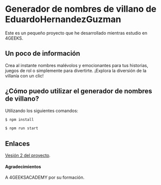 # Generador de nombres de villano de EduardoHernandezGuzman
Este es un pequeño proyecto que he desarrollado mientras estudio en 4GEEKS.

## Un poco de información
Crea al instante nombres malévolos y emocionantes para tus historias, juegos de rol o simplemente para divertirte. ¡Explora la diversión de la villanía con un clic! 

## ¿Cómo puedo utilizar el generador de nombres de villano?

Utilizando los siguientes comandos:

```bash
$ npm install
```
```bash
$ npm run start
```
## Enlaces
 [Vesión 2 del proyecto](https://github.com/EduardoHernandezGuzman/Generador-de-nombres-de-heroe-y-villano).
 
#### Agradecimientos

A 4GEEKSACADEMY por su formación.
